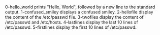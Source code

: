 0-hello_world prints "Hello, World", followed by a new line to the standard output.
1-confused_smiley displays a confused smiley.
2-hellofile display the content of the /etc/passwd file.
3-twofiles display the content of /etc/passwd and /etc/hosts.
4-lastlines display the last 10 lines of /etc/passwd.
5-firstlines display the first 10 lines of /etc/passwd.
